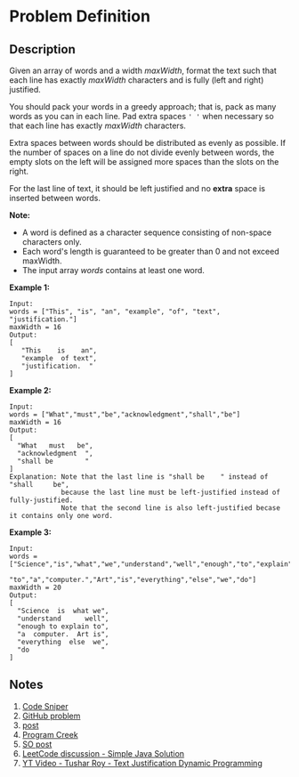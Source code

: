 # Problem Definition

## Description

Given an array of words and a width *maxWidth*, format the text such that each line has exactly *maxWidth* characters and is fully (left and right) justified.

You should pack your words in a greedy approach; that is, pack as many words as you can in each line. Pad extra spaces `' '` when necessary so that each line has exactly *maxWidth* characters.

Extra spaces between words should be distributed as evenly as possible. If the number of spaces on a line do not divide evenly between words, the empty slots on the left will be assigned more spaces than the slots on the right.

For the last line of text, it should be left justified and no **extra** space is inserted between words.

**Note:**

* A word is defined as a character sequence consisting of non-space characters only.
* Each word's length is guaranteed to be greater than 0 and not exceed maxWidth.
* The input array *words* contains at least one word.

**Example 1:**

```text
Input:
words = ["This", "is", "an", "example", "of", "text", "justification."]
maxWidth = 16
Output:
[
   "This    is    an",
   "example  of text",
   "justification.  "
]
```

**Example 2:**

```text
Input:
words = ["What","must","be","acknowledgment","shall","be"]
maxWidth = 16
Output:
[
  "What   must   be",
  "acknowledgment  ",
  "shall be        "
]
Explanation: Note that the last line is "shall be    " instead of "shall     be",
             because the last line must be left-justified instead of fully-justified.
             Note that the second line is also left-justified becase it contains only one word.
```

**Example 3:**

```text
Input:
words = ["Science","is","what","we","understand","well","enough","to","explain",
         "to","a","computer.","Art","is","everything","else","we","do"]
maxWidth = 20
Output:
[
  "Science  is  what we",
  "understand      well",
  "enough to explain to",
  "a  computer.  Art is",
  "everything  else  we",
  "do                  "
]
```

## Notes

1. [Code Sniper](https://codesniper.blogspot.com/2015/03/68-text-justification-leetcode.html)
1. [GitHub problem](https://github.com/leetcoders/LeetCode-Java/blob/master/TextJustification.java)
1. [post](https://siyang2leetcode.blogspot.com/2015/03/text-justification.html)
1. [Program Creek](https://www.programcreek.com/2014/05/leetcode-text-justification-java/)
1. [SO post](https://stackoverflow.com/questions/8524979/justify-text-in-java)
1. [LeetCode discussion - Simple Java Solution](https://leetcode.com/problems/text-justification/discuss/24876/Simple-Java-Solution)
1. [YT Video - Tushar Roy - Text Justification Dynamic Programming](https://www.youtube.com/watch?v=RORuwHiblPc)
